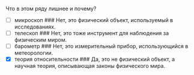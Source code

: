 Что в этом ряду лишнее и почему?

- [ ] микроскоп ### Нет, это физический объект, используемый в исследованиях.
- [ ] телескоп ### Нет, это тоже инструмент для наблюдения за физическим миром.
- [ ] барометр ### Нет, это измерительный прибор, использующийся в метеорологии.
- [x] теория относительности ### Да, это не физический объект, а научная теория, описывающая законы физического мира.
